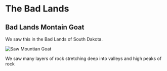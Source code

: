 # The Bad Lands

## Bad Lands Montain Goat

We saw this in the Bad Lands of South Dakota.

![Saw Mountian Goat](IMG_3980.JPG)


We saw many layers of rock stretching deep into valleys and high peaks of rock
